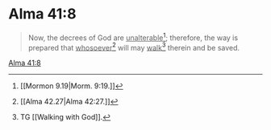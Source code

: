 # Alma 41:8

> Now, the decrees of God are <u>unalterable</u>[^a]; therefore, the way is prepared that <u>whosoever</u>[^b] will may <u>walk</u>[^c] therein and be saved.

[Alma 41:8](https://www.churchofjesuschrist.org/study/scriptures/bofm/alma/41?lang=eng&id=p8#p8)


[^a]: [[Mormon 9.19|Morm. 9:19.]]
[^b]: [[Alma 42.27|Alma 42:27.]]
[^c]: TG [[Walking with God]].
